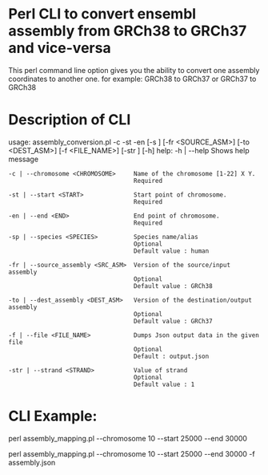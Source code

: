 # Perl CLI to convert ensembl assembly from GRCh38 to GRCh37 and vice-versa
This perl command line option gives you the ability to convert one assembly coordinates to another one.
for example: GRCh38 to GRCh37 or GRCh37 to GRCh38

# Description of CLI

usage: assembly_conversion.pl -c <CHROMOSOME> -st <START> -en <END> [-s <SPECIES>] [-fr <SOURCE_ASM>] [-to <DEST_ASM>]  [-f <FILE_NAME>] [-str <STRAND>] [-h]
    help:
    -h | --help                        Shows help message

    -c | --chromosome <CHROMOSOME>     Name of the chromosome [1-22] X Y.
                                       Required

    -st | --start <START>              Start point of chromosome.
                                       Required

    -en | --end <END>                  End point of chromosome.
                                       Required

    -sp | --species <SPECIES>          Species name/alias
                                       Optional
                                       Default value : human

    -fr | --source_assembly <SRC_ASM>  Version of the source/input assembly
                                       Optional
                                       Default value : GRCh38

    -to | --dest_assembly <DEST_ASM>   Version of the destination/output assembly
                                       Optional
                                       Default value : GRCh37

    -f | --file <FILE_NAME>            Dumps Json output data in the given file
                                       Optional
                                       Default : output.json

    -str | --strand <STRAND>           Value of strand
                                       Optional
                                       Default value : 1
                                       
# CLI Example:
  perl assembly_mapping.pl --chromosome 10 --start 25000 --end 30000
  
  perl assembly_mapping.pl --chromosome 10 --start 25000 --end 30000 -f assembly.json
